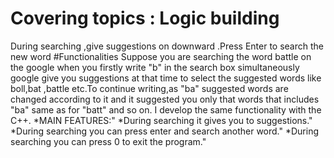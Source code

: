 # Covering topics : Logic building 
During searching ,give suggestions on downward .Press Enter to search the new word #Functionalities Suppose you are searching the word battle on the google when you firstly write "b" in the search box simultaneously google give you suggestions at that time to select the suggested words like boll,bat ,battle etc.To continue writing,as "ba" suggested words are changed according to it and it suggested you only that words that includes "ba" same as for "batt" and so on. I develop the same functionality with the C++. *MAIN FEATURES:" *During searching it gives you to suggestions." *During searching you can press enter and search another word." *During searching you can press 0 to exit the program."